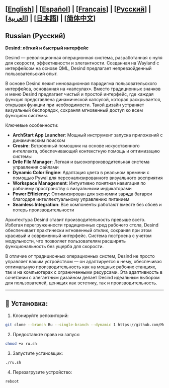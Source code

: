 [[English](https://github.com/MdX07r/Desind)] | [[Español](https://github.com/MdX07r/Desind/tree/ES)] | [[Français](https://github.com/MdX07r/Desind/tree/FR)] | [[Pусский](https://github.com/MdX07r/Desind/tree/RU)] | [[العربية](https://github.com/MdX07r/Desind/tree/AR)] | [[日本語](https://github.com/MdX07r/Desind/tree/JP)] | [[简体中文](https://github.com/MdX07r/Desind/tree/CN)]
---

## Russian (Pусский)

**Desind: лёгкий и быстрый интерфейс**

Desind — революционная операционная система, разработанная с нуля для скорости, эффективности и элегантности. Созданная на Wayland с интерфейсом на основе QML, Desind предлагает непревзойденный пользовательский опыт.

В основе Desind лежит инновационная парадигма пользовательского интерфейса, основанная на «капсулах». Вместо традиционных значков и меню Desind предлагает чистый и простой интерфейс, где каждая функция представлена ​​динамической капсулой, которая раскрывается, открывая функции при необходимости. Такой дизайн устраняет визуальный беспорядок, сохраняя мгновенный доступ ко всем функциям системы.

Ключевые особенности:

- **ArchStart App Launcher**: Мощный инструмент запуска приложений с динамическим поиском
- **Crosire**: Встроенный помощник на основе искусственного интеллекта, обеспечивающий контекстную помощь и оптимизацию системы
- **Drile File Manager**: Легкая и высокопроизводительная система управления файлами
- **Dynamic Color Engine**: Адаптация цвета в реальном времени с помощью Pywal для персонализированного визуального восприятия
- **Workspace Management**: Интуитивно понятная навигация по рабочему пространству с визуальными индикаторами
- **Power Efficiency**: Оптимизирован для экономии заряда батареи благодаря интеллектуальному управлению питанием
- **Seamless Integration**: Все компоненты работают вместе без сбоев и потерь производительности

Архитектура Desind ставит производительность превыше всего. Избегая перегруженности традиционных сред рабочего стола, Desind обеспечивает практически мгновенный отклик, сохраняя при этом красивый и современный интерфейс. Система построена с учетом модульности, что позволяет пользователям расширять функциональность без ущерба для скорости.

В отличие от традиционных операционных систем, Desind не просто управляет вашим устройством — он адаптируется к нему, обеспечивая оптимальную производительность как на мощных рабочих станциях, так и на компьютерах с ограниченными ресурсами. Эта адаптивность в сочетании с элегантным дизайном делает Desind идеальным выбором для пользователей, ценящих как эстетику, так и производительность.

---

## 🔹 Установка:

1. Клонируйте репозиторий:
```bash
git clone --branch Ru --single-branch --dynamic 1 https://github.com/MdX07r/Desind.git
```
2. Предоставьте права на запуск:
```bash
chmod +x ru.sh
```
3. Запустите установщик:
```bash
./ru.sh
```
4. Перезагрузите устройство:
```bash
reboot
```
